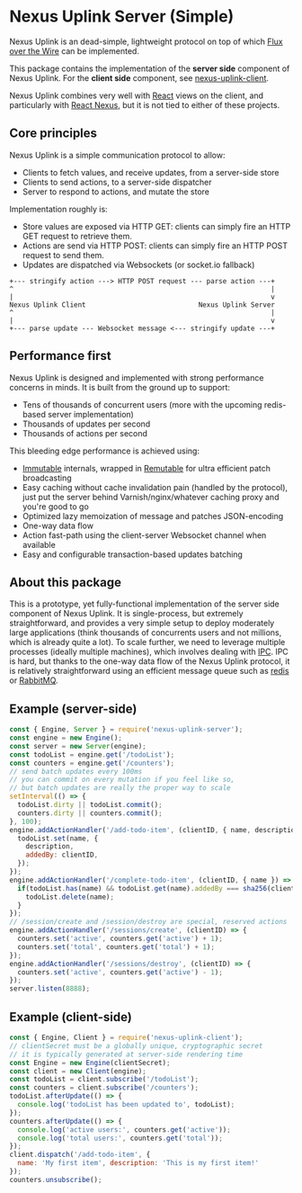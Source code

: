 Nexus Uplink Server (Simple)
============================

Nexus Uplink is an dead-simple, lightweight protocol on top of which [Flux over the Wire](codepen.io/write/flux-over-the-wire-part-1) can be implemented.

This package contains the implementation of the __server side__ component of Nexus Uplink.
For the __client side__ component, see [nexus-uplink-client](https://github.com/elierotenberg/nexus-uplink-client).

Nexus Uplink combines very well with [React](http://facebook.github.io/react/) views on the client, and particularly with [React Nexus](https://github.com/elierotenberg/react-nexus), but it is not tied to either of these projects.


## Core principles

Nexus Uplink is a simple communication protocol to allow:
- Clients to fetch values, and receive updates, from a server-side store
- Clients to send actions, to a server-side dispatcher
- Server to respond to actions, and mutate the store

Implementation roughly is:
- Store values are exposed via HTTP GET: clients can simply fire an HTTP GET request to retrieve them.
- Actions are send via HTTP POST: clients can simply fire an HTTP POST request to send them.
- Updates are dispatched via Websockets (or socket.io fallback)

```
+--- stringify action ---> HTTP POST request --- parse action ---+
^                                                                |
|                                                                v
Nexus Uplink Client                            Nexus Uplink Server
^                                                                |
|                                                                v
+--- parse update --- Websocket message <--- stringify update ---+
```


## Performance first

Nexus Uplink is designed and implemented with strong performance concerns in minds.
It is built from the ground up to support:
- Tens of thousands of concurrent users (more with the upcoming redis-based server implementation)
- Thousands of updates per second
- Thousands of actions per second

This bleeding edge performance is achieved using:
- [Immutable](https://github.com/facebook/immutable-js) internals, wrapped in [Remutable](https://github.com/elierotenberg/remutable) for ultra efficient patch broadcasting
- Easy caching without cache invalidation pain (handled by the protocol), just put the server behind Varnish/nginx/whatever caching proxy and you're good to go
- Optimized lazy memoization of message and patches JSON-encoding
- One-way data flow
- Action fast-path using the client-server Websocket channel when available
- Easy and configurable transaction-based updates batching


## About this package

This is a prototype, yet fully-functional implementation of the server side component of Nexus Uplink.
It is single-process, but extremely straightforward, and provides a very simple setup to deploy moderately large applications (think thousands of concurrents users and not millions, which is already quite a lot).
To scale further, we need to leverage multiple processes (ideally multiple machines), which involves dealing with [IPC](http://en.wikipedia.org/wiki/Inter-process_communication). IPC is hard, but thanks to the one-way data flow of the Nexus Uplink protocol, it is relatively straightforward using an efficient message queue such as [redis](http://redis.io/) or [RabbitMQ](http://www.rabbitmq.com/).


## Example (server-side)

```js
const { Engine, Server } = require('nexus-uplink-server');
const engine = new Engine();
const server = new Server(engine);
const todoList = engine.get('/todoList');
const counters = engine.get('/counters');
// send batch updates every 100ms
// you can commit on every mutation if you feel like so,
// but batch updates are really the proper way to scale
setInterval(() => {
  todoList.dirty || todoList.commit();
  counters.dirty || counters.commit();
}, 100);
engine.addActionHandler('/add-todo-item', (clientID, { name, description }) => {
  todoList.set(name, {
    description,
    addedBy: clientID,
  });
});
engine.addActionHandler('/complete-todo-item', (clientID, { name }) => {
  if(todoList.has(name) && todoList.get(name).addedBy === sha256(clientID)) {
    todoList.delete(name);
  }
});
// /session/create and /session/destroy are special, reserved actions
engine.addActionHandler('/sessions/create', (clientID) => {
  counters.set('active', counters.get('active') + 1);
  counters.set('total', counters.get('total') + 1);
});
engine.addActionHandler('/sessions/destroy', (clientID) => {
  counters.set('active', counters.get('active') - 1);
});
server.listen(8888);
```

## Example (client-side)

```js
const { Engine, Client } = require('nexus-uplink-client');
// clientSecret must be a globally unique, cryptographic secret
// it is typically generated at server-side rendering time
const Engine = new Engine(clientSecret);
const client = new Client(engine);
const todoList = client.subscribe('/todoList');
const counters = client.subscribe('/counters');
todoList.afterUpdate(() => {
  console.log('todoList has been updated to', todoList);
});
counters.afterUpdate(() => {
  console.log('active users:', counters.get('active'));
  console.log('total users:', counters.get('total'));
});
client.dispatch('/add-todo-item', {
  name: 'My first item', description: 'This is my first item!'
});
counters.unsubscribe();
```
